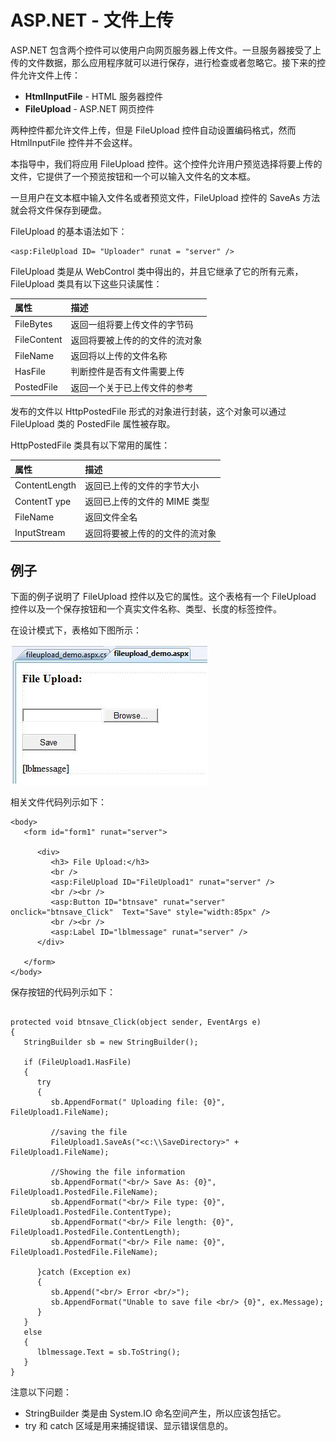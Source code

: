 # ASP.NET - 文件上传

ASP.NET 包含两个控件可以使用户向网页服务器上传文件。一旦服务器接受了上传的文件数据，那么应用程序就可以进行保存，进行检查或者忽略它。接下来的控件允许文件上传：  

- **HtmlInputFile** - HTML 服务器控件  
- **FileUpload** - ASP.NET 网页控件  

两种控件都允许文件上传，但是 FileUpload 控件自动设置编码格式，然而 HtmlInputFile 控件并不会这样。  

本指导中，我们将应用 FileUpload 控件。这个控件允许用户预览选择将要上传的文件，它提供了一个预览按钮和一个可以输入文件名的文本框。  

一旦用户在文本框中输入文件名或者预览文件，FileUpload 控件的 SaveAs 方法就会将文件保存到硬盘。  

FileUpload 的基本语法如下：  

```
<asp:FileUpload ID= "Uploader" runat = "server" />
```  

FileUpload 类是从 WebControl 类中得出的，并且它继承了它的所有元素，FileUpload 类具有以下这些只读属性：

|**属性**   | **描述** |  
|:---------|:-----------|  
|FileBytes|返回一组将要上传文件的字节码|  
|FileContent|返回将要被上传的的文件的流对象|  
|FileName|返回将以上传的文件名称|  
|HasFile|判断控件是否有文件需要上传|  
|PostedFile|返回一个关于已上传文件的参考|  

发布的文件以 HttpPostedFile 形式的对象进行封装，这个对象可以通过 FileUpload 类的 PostedFile 属性被存取。  

HttpPostedFile 类具有以下常用的属性：  

|**属性**   | **描述**         |  
|:---------|:-----------|  
|ContentLength|返回已上传的文件的字节大小|  
|ContentT ype|返回已上传的文件的 MIME 类型|  
|FileName|返回文件全名|  
|InputStream|返回将要被上传的的文件的流对象|  

## 例子 

下面的例子说明了 FileUpload 控件以及它的属性。这个表格有一个 FileUpload 控件以及一个保存按钮和一个真实文件名称、类型、长度的标签控件。  

在设计模式下，表格如下图所示：  

![](images/asp.net_fileupload.jpg)  

相关文件代码列示如下：  

```
<body>
   <form id="form1" runat="server">
   
      <div>
         <h3> File Upload:</h3>
         <br />
         <asp:FileUpload ID="FileUpload1" runat="server" />
         <br /><br />
         <asp:Button ID="btnsave" runat="server" onclick="btnsave_Click"  Text="Save" style="width:85px" />
         <br /><br />
         <asp:Label ID="lblmessage" runat="server" />
      </div>
      
   </form>
</body>
```  

保存按钮的代码列示如下：  

```

protected void btnsave_Click(object sender, EventArgs e)
{
   StringBuilder sb = new StringBuilder();
   
   if (FileUpload1.HasFile)
   {
      try
      {
         sb.AppendFormat(" Uploading file: {0}", FileUpload1.FileName);
         
         //saving the file
         FileUpload1.SaveAs("<c:\\SaveDirectory>" + FileUpload1.FileName);
      
         //Showing the file information
         sb.AppendFormat("<br/> Save As: {0}",  FileUpload1.PostedFile.FileName);
         sb.AppendFormat("<br/> File type: {0}",    FileUpload1.PostedFile.ContentType);
         sb.AppendFormat("<br/> File length: {0}",  FileUpload1.PostedFile.ContentLength);
         sb.AppendFormat("<br/> File name: {0}",  FileUpload1.PostedFile.FileName);
         
      }catch (Exception ex)
      {
         sb.Append("<br/> Error <br/>");
         sb.AppendFormat("Unable to save file <br/> {0}", ex.Message);
      }
   }
   else
   {
      lblmessage.Text = sb.ToString();
   }
}
```  

注意以下问题：

- StringBuilder 类是由 System.IO 命名空间产生，所以应该包括它。
- try 和 catch 区域是用来捕捉错误、显示错误信息的。  
